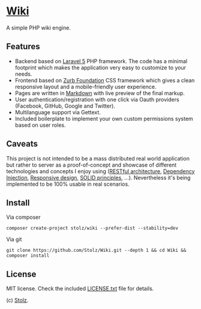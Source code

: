 # [Wiki](https://github.com/Stolz/Wiki)

A simple PHP wiki engine.

## Features

- Backend based on [Laravel 5](http://laravel.com) PHP framework. The code has a minimal footprint which makes the application very easy to customize to your needs.
- Frontend based on [Zurb Foundation](http://foundation.zurb.com) CSS framework which gives a clean responsive layout and a mobile-friendly user experience.
- Pages are written in [Markdown](http://en.wikipedia.org/wiki/Markdown) with live preview of the final markup.
- User authentication/registration with one click via Oauth providers (Facebook, GitHub, Google and Twitter).
- Multilanguage support via Gettext.
- Included boilerplate to implement your own custom permissions system based on user roles.

## Caveats

This project is not intended to be a mass distributed real world application but rather to server as a proof-of-concept and showcase of different technologies and concepts I enjoy using ([RESTful architecture](http://en.wikipedia.org/wiki/Representational_state_transfer), [Dependency Injection](http://en.wikipedia.org/wiki/Dependency_injection), [Responsive design](http://en.wikipedia.org/wiki/Responsive_web_design), [SOLID principles](http://en.wikipedia.org/wiki/SOLID_%28object-oriented_design%29), ...). Nevertheless it's being implemented to be 100% usable in real scenarios.

## Install

Via composer

	composer create-project stolz/wiki --prefer-dist --stability=dev

Via git

	git clone https://github.com/Stolz/Wiki.git --depth 1 && cd Wiki && composer install

## License

MIT license. Check the included [LICENSE.txt](https://github.com/Stolz/Wiki/blob/master/LICENSE.txt) file for details.

(c) [Stolz](https://github.com/Stolz).
